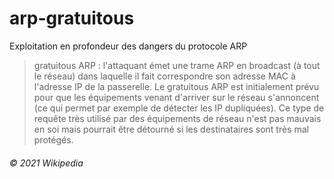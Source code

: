 # arp-gratuitous
Exploitation en profondeur des dangers du protocole ARP

>gratuitous ARP : l'attaquant émet une trame ARP en broadcast (à tout le réseau) dans laquelle il fait correspondre son adresse MAC à l'adresse IP de la passerelle. Le gratuitous ARP est initialement prévu pour que les équipements venant d'arriver sur le réseau s'annoncent (ce qui permet par exemple de détecter les IP dupliquées). Ce type de requête très utilisé par des équipements de réseau n'est pas mauvais en soi mais pourrait être détourné si les destinataires sont très mal protégés.

###### © 2021 Wikipedia
